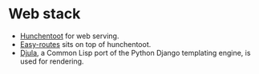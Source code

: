 # Web stack

* [Hunchentoot](https://github.com/edicl/hunchentoot) for web serving.
* [Easy-routes](https://github.com/mmontone/easy-routes) sits on top of hunchentoot.
* [Djula](https://quickref.common-lisp.net/djula.html), a Common Lisp port of the Python Django templating engine, is used for rendering.

